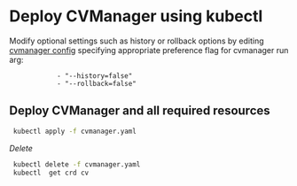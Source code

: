 # Deploy CVManager using kubectl

Modify optional settings such as history or rollback options by editing [cvmanager config](cvmanager.yaml) specifying appropriate preference flag for cvmanager run arg:
```
            - "--history=false"
            - "--rollback=false"
```

## Deploy CVManager and all required resources
```sh
 kubectl apply -f cvmanager.yaml
```

*Delete*
```sh
 kubectl delete -f cvmanager.yaml
 kubectl  get crd cv 
```


